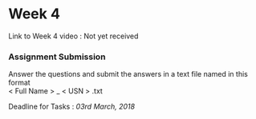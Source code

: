 <h1> Week 4 </h1>
Link to Week 4 video : Not yet received


<h3> Assignment Submission </h3>
<p>Answer the questions and submit the answers in a text file named in this format<br>
&lt; Full Name &gt; _ &lt; USN &gt; .txt</p>
<p>Deadline for Tasks : <i>03rd March, 2018</i></p>

